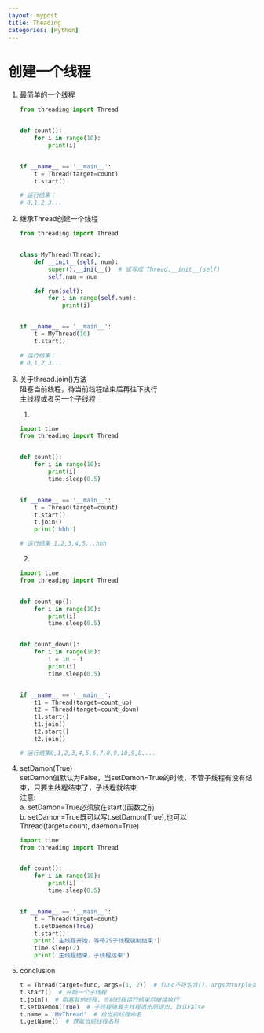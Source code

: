 ```yaml
---
layout: mypost
title: Theading
categories: [Python]
---
```


# 创建一个线程  
1. 最简单的一个线程  

    ```python
    from threading import Thread


    def count():
        for i in range(10):
            print(i)


    if __name__ == '__main__':
        t = Thread(target=count)
        t.start()

    # 运行结果：
    # 0,1,2,3...
    ```

2. 继承Thread创建一个线程  

    ```python
    from threading import Thread


    class MyThread(Thread):
        def __init__(self, num):
            super().__init__()  # 或写成 Thread.__init__(self)
            self.num = num

        def run(self):
            for i in range(self.num):
                print(i)


    if __name__ == '__main__':
        t = MyThread(10)
        t.start()

    # 运行结果：
    # 0,1,2,3...
    ```

3. 关于thread.join()方法  
阻塞当前线程，待当前线程结束后再往下执行  
主线程或者另一个子线程  

   1.  

    ```python
    import time
    from threading import Thread


    def count():
        for i in range(10):
            print(i)
            time.sleep(0.5)


    if __name__ == '__main__':
        t = Thread(target=count)
        t.start()
        t.join()
        print('hhh')

    # 运行结果 1,2,3,4,5...hhh
    ```
    2.

    ```python
    import time
    from threading import Thread


    def count_up():
        for i in range(10):
            print(i)
            time.sleep(0.5)


    def count_down():
        for i in range(10):
            i = 10 - i
            print(i)
            time.sleep(0.5)


    if __name__ == '__main__':
        t1 = Thread(target=count_up)
        t2 = Thread(target=count_down)
        t1.start()
        t1.join()
        t2.start()
        t2.join()

    # 运行结果0,1,2,3,4,5,6,7,8,9,10,9,8....
    ```

1. setDamon(True)  
setDamon值默认为False，当setDamon=True的时候，不管子线程有没有结束，只要主线程结束了，子线程就结束  
注意:  
a. setDamon=True必须放在start()函数之前  
b. setDamon=True既可以写t.setDamon(True),也可以Thread(target=count, daemon=True)  

    ```python
    import time
    from threading import Thread


    def count():
        for i in range(10):
            print(i)
            time.sleep(0.5)


    if __name__ == '__main__':
        t = Thread(target=count)
        t.setDaemon(True)
        t.start()
        print('主线程开始，等待2S子线程强制结束')
        time.sleep(2)
        print('主线程结束，子线程结束')
    ```

5. conclusion  

    ```python
    t = Thread(target=func, args=(1, 2))  # func不可包含()，args为turple类型
    t.start()  # 开始一个子线程
    t.join()  # 阻塞其他线程，当前线程运行结束后继续执行
    t.setDaemon(True)  # 子线程随着主线程退出而退出，默认False
    t.name = 'MyThread'  # 给当前线程命名
    t.getName()  # 获取当前线程名称
    ```
